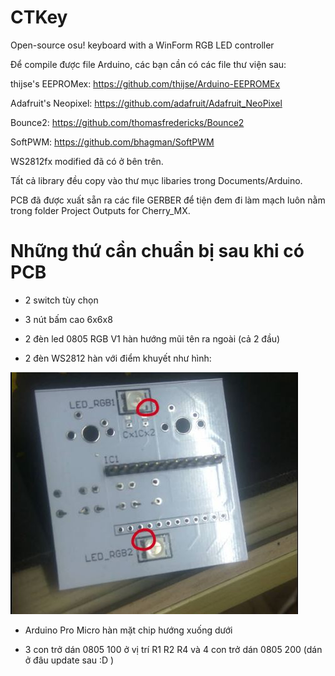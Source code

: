 # CTKey
Open-source osu! keyboard with a WinForm RGB LED controller

Để compile được file Arduino, các bạn cần có các file thư viện sau:

thijse's EEPROMex: https://github.com/thijse/Arduino-EEPROMEx

Adafruit's Neopixel: https://github.com/adafruit/Adafruit_NeoPixel

Bounce2: https://github.com/thomasfredericks/Bounce2

SoftPWM: https://github.com/bhagman/SoftPWM

WS2812fx modified đã có ở bên trên.

Tất cả library đều copy vào thư mục libaries trong Documents/Arduino.

PCB đã được xuất sẵn ra các file GERBER để tiện đem đi làm mạch luôn nằm trong folder Project Outputs for Cherry_MX.

# Những thứ cần chuẩn bị sau khi có PCB

+ 2 switch tùy chọn

+ 3 nút bấm cao 6x6x8

+ 2 đèn led 0805 RGB V1 hàn hướng mũi tên ra ngoài (cả 2 đầu)

+ 2 đèn WS2812 hàn với điểm khuyết như hình: 

![WS2812 Indicator](https://raw.githubusercontent.com/gazer000/CTKey/master/ws2812indicator.JPG)

+ Arduino Pro Micro hàn mặt chip hướng xuống dưới

+ 3 con trở dán 0805 100 ở vị trí R1 R2 R4 và 4 con trở dán 0805 200 (dán ở đâu update sau :D )
